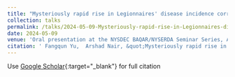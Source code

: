 ```yaml
---
title: "Mysteriously rapid rise in Legionnaires' disease incidence correlates with declining atmospheric sulfur dioxide"
collection: talks
permalink: /talks/2024-05-09-Mysteriously-rapid-rise-in-Legionnaires-disease-incidence-correlates-with-declining-atmospheric-sulfur-dioxide
date: 2024-05-09
venue: 'Oral presentation at the NYSDEC BAQAR/NYSERDA Seminar Series, Albany, NY, USA'
citation: ' Fangqun Yu,  Arshad Nair, &quot;Mysteriously rapid rise in Legionnaires' disease incidence correlates with declining atmospheric sulfur dioxide.&quot; Oral presentation at the NYSDEC BAQAR/NYSERDA Seminar Series, Albany, NY, USA, 2024.'
---
```

Use [Google Scholar](https://scholar.google.com/scholar?q=Mysteriously+rapid+rise+in+Legionnaires'+disease+incidence+correlates+with+declining+atmospheric+sulfur+dioxide){:target="_blank"} for full citation